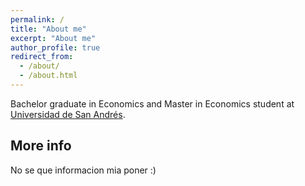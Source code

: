 ```yaml
---
permalink: /
title: "About me"
excerpt: "About me"
author_profile: true
redirect_from: 
  - /about/
  - /about.html
---
```


Bachelor graduate in Economics and Master in Economics student at [Universidad de San Andrés](www.udesa.edu.ar).

More info
------

No se que informacion mia poner :)



